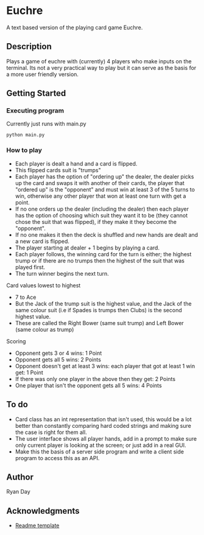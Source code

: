 # Euchre

A text based version of the playing card game Euchre.

## Description

Plays a game of euchre with (currently) 4 players who make inputs on the terminal. Its not a very practical way to play but it can serve as the basis for a more user friendly version.

## Getting Started

### Executing program

Currently just runs with main.py
```
python main.py
```
### How to play
* Each player is dealt a hand and a card is flipped.
* This flipped cards suit is "trumps"
* Each player has the option of "ordering up" the dealer, the dealer picks up the card and swaps it with another of their cards, the player that "ordered up" is the "opponent" and must win at least 3 of the 5 turns to win, otherwise any other player that won at least one turn with get a point.
* If no one orders up the dealer (including the dealer) then each player has the option of choosing which suit they want it to be (they cannot chose the suit that was flipped), if they make it they become the "opponent".
* If no one makes it then the deck is shuffled and new hands are dealt and a new card is flipped.
* The player starting at dealer + 1 begins by playing a card.
* Each player follows, the winning card for the turn is either; the highest trump or if there are no trumps then the highest of the suit that was played first.
* The turn winner begins the next turn.

Card values lowest to highest
* 7 to Ace
* But the Jack of the trump suit is the highest value, and the Jack of the same colour suit (i.e if Spades is trumps then Clubs) is the second highest value.
* These are called the Right Bower (same suit trump) and Left Bower (same colour as trump)

Scoring
* Opponent gets 3 or 4 wins: 1 Point
* Opponent gets all 5 wins: 2 Points
* Opponent doesn't get at least 3 wins: each player that got at least 1 win get: 1 Point
* If there was only one player in the above then they get: 2 Points
* One player that isn't the opponent gets all 5 wins: 4 Points

## To do
* Card class has an int representation that isn't used, this would be a lot better than constantly comparing hard coded strings and making sure the case is right for them all.
* The user interface shows all player hands, add in a prompt to make sure only current player is looking at the screen; or just add in a real GUI.
* Make this the basis of a server side program and write a client side program to access this as an API.

## Author
Ryan Day

## Acknowledgments

* [Readme template](https://gist.github.com/DomPizzie/7a5ff55ffa9081f2de27c315f5018afc)


